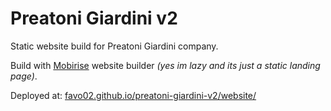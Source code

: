 # Preatoni Giardini v2

Static website build for Preatoni Giardini company.

Build with [Mobirise](https://mobirise.com/) website builder _(yes im lazy and its just a static landing page)_.

Deployed at: [favo02.github.io/preatoni-giardini-v2/website/](https://favo02.github.io/preatoni-giardini-v2/website/)
